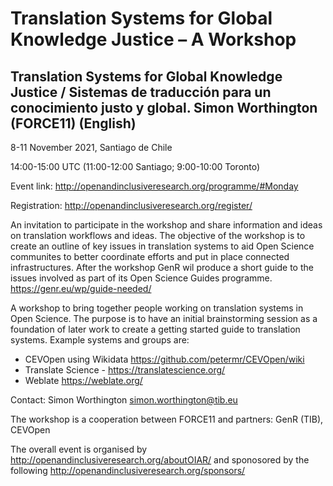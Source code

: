 # Translation Systems for Global Knowledge Justice – A Workshop

## Translation Systems for Global Knowledge Justice / Sistemas de traducción para un conocimiento justo y global. Simon Worthington (FORCE11) (English)

8-11 November 2021, Santiago de Chile

14:00-15:00 UTC (11:00-12:00 Santiago; 9:00-10:00 Toronto)

Event link: http://openandinclusiveresearch.org/programme/#Monday

Registration: http://openandinclusiveresearch.org/register/

An invitation to participate in the workshop and share information and ideas on translation workflows and ideas. The objective of the workshop is to create an outline of key issues in translation systems to aid Open Science communites to better coordinate efforts and put in place connected infrastructures. After the workshop GenR wil produce a short guide to the issues involved as part of its Open Science Guides programme. https://genr.eu/wp/guide-needed/

A workshop to bring together people working on translation systems in Open Science. The purpose is to have an initial brainstorming session as a foundation of later work to create a getting started guide to translation systems. Example systems and groups are: 

   - CEVOpen using Wikidata https://github.com/petermr/CEVOpen/wiki
   - Translate Science - https://translatescience.org/
   - Weblate https://weblate.org/ 

Contact: Simon Worthington simon.worthington@tib.eu

The workshop is a cooperation between FORCE11 and partners: GenR (TIB), CEVOpen

The overall event is organised by http://openandinclusiveresearch.org/aboutOIAR/ and sponosored by the following http://openandinclusiveresearch.org/sponsors/ 

